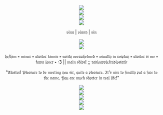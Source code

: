 <div align="center">
  <img src="https://64.media.tumblr.com/a15a327be29ffc0decc20648785843b9/2597afcf5e857fa0-ae/s1280x1920/eedc893995a9e49476388720a3f334aa468c8d19.pnj">
</div>

<div align="center">
  <img src="https://64.media.tumblr.com/424a1a7b7deb843812978c76f1b3e527/b94f5aa4a2a2a3f4-72/s2048x3072/b67c353fd42210a704c548c099929ad1b479aaec.pnj">
</div>

<div align="center">
  <img src="https://64.media.tumblr.com/240b5f7e0ec3147353a7e4b16ff4872f/6869b527f3370e87-f2/s2048x3072/e91defe5c6d333af93207f5536cf858338aeef36.pnj">
</div>

<div align="center">
  <img src="https://github.com/user-attachments/assets/721e13d9-487d-4545-be85-aa5e3df78834">
</div>

<p align="center">𝔳𝔦𝔫𝔫 | 𝔳𝔦𝔫𝔫𝔶 | 𝔳𝔦𝔫</p>

<div align="center">
  <img src="https://64.media.tumblr.com/ef6193729988b1bf78f9bb51ca756f3b/27135c145aba7e3a-3c/s250x400/5ff66f19ce3743eec71784a2cd1d54730f21ed7b.gifv">
</div>

<div align="center">
  <img src="https://64.media.tumblr.com/2568e7d82709ead76bf1f34452ec9239/bedb4ec6cf2ce37d-62/s2048x3072/eacfe82abcf88d8998ddbbb12c43eb2dbcbae703.pnj">
</div>

<p align="center">𝔥𝔢/𝔥𝔦𝔪 ⭒ 𝔪𝔦𝔫𝔬𝔯 ⭒ 𝔞𝔩𝔞𝔰𝔱𝔬𝔯 𝔨𝔦𝔫𝔫𝔦𝔢 ⭒ 𝔢𝔞𝔰𝔦𝔩𝔶 𝔬𝔳𝔢𝔯𝔴𝔥𝔢𝔩𝔪𝔢𝔡 ⭒ 𝔲𝔰𝔲𝔞𝔩𝔩𝔶 𝔦𝔫 𝔠𝔬𝔰𝔭𝔩𝔞𝔶 ⭒ 𝔞𝔩𝔞𝔰𝔱𝔬𝔯 𝔦𝔰 𝔪𝔢 ⭒ 𝔣𝔞𝔴𝔫 𝔩𝔬𝔳𝔢𝔯 ⭒ :3 || 𝔪𝔞𝔦𝔫 𝔰𝔥𝔦𝔭𝔰! ;; 𝔯𝔞𝔡𝔦𝔬𝔞𝔭𝔭𝔩𝔢/𝔯𝔞𝔡𝔦𝔬𝔰𝔱𝔞𝔱𝔦𝔠</p>
<p align="center">"𝔄𝔩𝔞𝔰𝔱𝔬𝔯! 𝔓𝔩𝔢𝔞𝔰𝔲𝔯𝔢 𝔱𝔬 𝔟𝔢 𝔪𝔢𝔢𝔱𝔦𝔫𝔤 𝔶𝔬𝔲 𝔰𝔦𝔯, 𝔮𝔲𝔦𝔱𝔢 𝔞 𝔭𝔩𝔢𝔞𝔰𝔲𝔯𝔢. ℑ𝔱'𝔰 𝔫𝔦𝔠𝔢 𝔱𝔬 𝔣𝔦𝔫𝔞𝔩𝔩𝔶 𝔭𝔲𝔱 𝔞 𝔣𝔞𝔠𝔢 𝔱𝔬 𝔱𝔥𝔢 𝔫𝔞𝔪𝔢. 𝔜𝔬𝔲 𝔞𝔯𝔢 𝔪𝔲𝔠𝔥 𝔰𝔥𝔬𝔯𝔱𝔢𝔯 𝔦𝔫 𝔯𝔢𝔞𝔩 𝔩𝔦𝔣𝔢!"</p>

<div align="center">
  <img src="https://64.media.tumblr.com/2a0fae33b4e8a6b0f28733a54eb4db51/bedb4ec6cf2ce37d-39/s2048x3072/fe0db993298fd8790bb802dd4337c096a006784e.pnj">
</div>

<div align="center">
  <img src="https://64.media.tumblr.com/4c0fbdb617de0a727198bd67bb55498b/af1d2bd09d335007-c5/s640x960/128e15ce5c977d219cfa80ff80c22352b117720b.pnj">
</div>

<div align="center">
  <img src="https://64.media.tumblr.com/52d4d48ec3955e2e6fb58f8bbe33c275/6e655db92b6f9731-11/s1280x1920/50ebfd9495fc3b46f2ad11ca13005b1a41cb8a46.pnj">
</div>

<div align="center">
  <img src="https://64.media.tumblr.com/424a1a7b7deb843812978c76f1b3e527/b94f5aa4a2a2a3f4-72/s2048x3072/b67c353fd42210a704c548c099929ad1b479aaec.pnj">
</div>

<div align="center">
  <img src="https://64.media.tumblr.com/a15a327be29ffc0decc20648785843b9/2597afcf5e857fa0-ae/s1280x1920/eedc893995a9e49476388720a3f334aa468c8d19.pnj">
</div>
